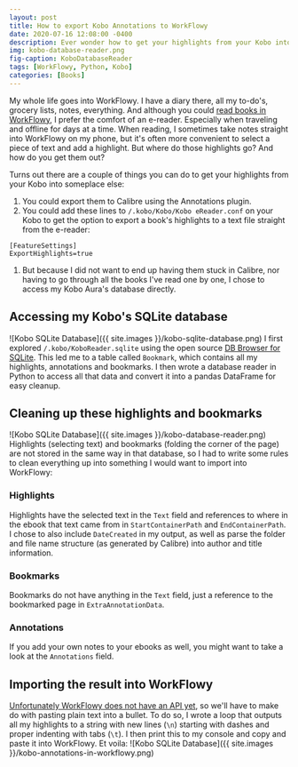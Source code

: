 ```yaml
---
layout: post
title: How to export Kobo Annotations to WorkFlowy
date: 2020-07-16 12:08:00 -0400
description: Ever wonder how to get your highlights from your Kobo into WorkFlowy?
img: kobo-database-reader.png
fig-caption: KoboDatabaseReader
tags: [WorkFlowy, Python, Kobo]
categories: [Books]
---
```

My whole life goes into WorkFlowy. I have a diary there, all my to-do's, grocery lists, notes, everything. And although you could [read books in WorkFlowy](https://blog.workflowy.com/2016/07/07/books-in-workflowy/), I prefer the comfort of an e-reader. Especially when traveling and offline for days at a time. When reading, I sometimes take notes straight into WorkFlowy on my phone, but it's often more convenient to select a piece of text and add a highlight. But where do those highlights go? And how do you get them out?

Turns out there are a couple of things you can do to get your highlights from your Kobo into someplace else:
1. You could export them to Calibre using the Annotations plugin.
1. You could add these lines to `/.kobo/Kobo/Kobo eReader.conf` on your Kobo to get the option to export a book's highlights to a text file straight from the e-reader:
  ```
  [FeatureSettings]
  ExportHighlights=true
  ```
1. But because I did not want to end up having them stuck in Calibre, nor having to go through all the books I've read one by one, I chose to access my Kobo Aura's database directly.

## Accessing my Kobo's SQLite database
![Kobo SQLite Database]({{ site.images }}/kobo-sqlite-database.png)
I first explored `/.kobo/KoboReader.sqlite` using the open source [DB Browser for SQLite](https://sqlitebrowser.org/). This led me to a table called `Bookmark`, which contains all my highlights, annotations and bookmarks. I then wrote a database reader in Python to access all that data and convert it into a pandas DataFrame for easy cleanup.

## Cleaning up these highlights and bookmarks
![Kobo SQLite Database]({{ site.images }}/kobo-database-reader.png)
Highlights (selecting text) and bookmarks (folding the corner of the page) are not stored in the same way in that database, so I had to write some rules to clean everything up into something I would want to import into WorkFlowy:

### Highlights
Highlights have the selected text in the `Text` field and references to where in the ebook that text came from in `StartContainerPath` and `EndContainerPath`. I chose to also include `DateCreated` in my output, as well as parse the folder and file name structure (as generated by Calibre) into author and title information.

### Bookmarks
Bookmarks do not have anything in the `Text` field, just a reference to the bookmarked page in `ExtraAnnotationData`.

### Annotations
If you add your own notes to your ebooks as well, you might want to take a look at the `Annotations` field.

## Importing the result into WorkFlowy
[Unfortunately WorkFlowy does not have an API yet](https://workflowy.zendesk.com/hc/en-us/community/posts/201100295-API), so we'll have to make do with pasting plain text into a bullet. To do so, I wrote a loop that outputs all my highlights to a string with new lines (`\n`) starting with dashes and proper indenting with tabs (`\t`). I then print this to my console and copy and paste it into WorkFlowy. Et voila:
![Kobo SQLite Database]({{ site.images }}/kobo-annotations-in-workflowy.png)
